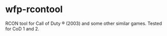 # wfp-rcontool
RCON tool for Call of Duty ® (2003) and some other similar games. Tested for CoD 1 and 2.
